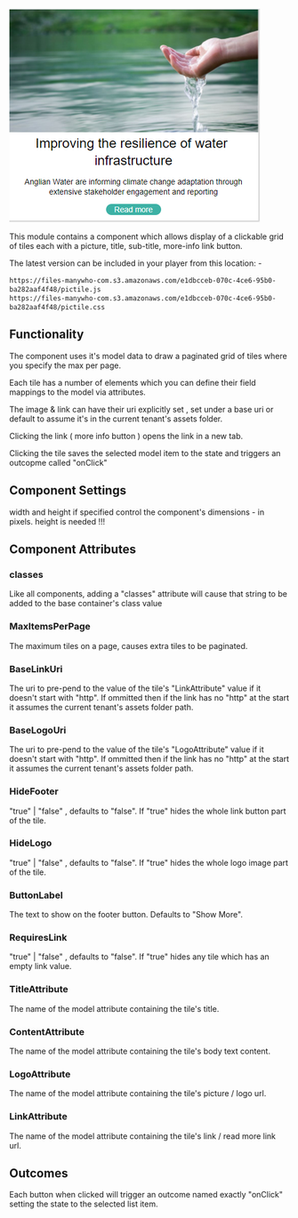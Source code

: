 ![alt text](https://github.com/MarkWattsBoomi/PictureTiles/blob/main/example.png)

This module contains a component which allows display of a clickable grid of tiles each with a picture, title, sub-title, more-info link button.

The latest version can be included in your player from this location: -

```
https://files-manywho-com.s3.amazonaws.com/e1dbcceb-070c-4ce6-95b0-ba282aaf4f48/pictile.js
https://files-manywho-com.s3.amazonaws.com/e1dbcceb-070c-4ce6-95b0-ba282aaf4f48/pictile.css
```


## Functionality

The component uses it's model data to draw a paginated grid of tiles where you specify the max per page.

Each tile has a number of elements which you can define their field mappings to the model via attributes.

The image & link can have their uri explicitly set , set under a base uri or default to assume it's in the current tenant's assets folder.

Clicking the link ( more info button ) opens the link in a new tab.

Clicking the tile saves the selected model item to the state and triggers an outcopme called "onClick"



## Component Settings

width and height if specified control the component's dimensions - in pixels.
height is needed !!!


## Component Attributes

### classes

Like all components, adding a "classes" attribute will cause that string to be added to the base container's class value

### MaxItemsPerPage
The maximum tiles on a page, causes extra tiles to be paginated.

### BaseLinkUri
The uri to pre-pend to the value of the tile's "LinkAttribute" value if it doesn't start with "http".
If ommitted then if the link has no "http" at the start it assumes the current tenant's assets folder path.

### BaseLogoUri
The uri to pre-pend to the value of the tile's "LogoAttribute" value if it doesn't start with "http".
If ommitted then if the link has no "http" at the start it assumes the current tenant's assets folder path.

### HideFooter
"true" | "false" , defaults to "false".
If "true" hides the whole link button part of the tile.

### HideLogo
"true" | "false" , defaults to "false".
If "true" hides the whole logo image part of the tile.

### ButtonLabel
The text to show on the footer button.
Defaults to "Show More".

### RequiresLink
"true" | "false" , defaults to "false".
If "true" hides any tile which has an empty link value.

### TitleAttribute
The name of the model attribute containing the tile's title.

### ContentAttribute
The name of the model attribute containing the tile's body text content.

### LogoAttribute
The name of the model attribute containing the tile's picture / logo url.

### LinkAttribute
The name of the model attribute containing the tile's link / read more link url.


## Outcomes

Each button when clicked will trigger an outcome named exactly "onClick" setting the state to the selected list item.










